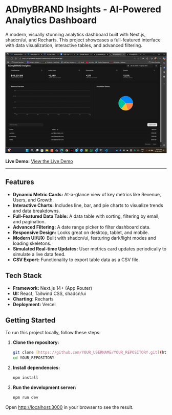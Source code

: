 # ADmyBRAND Insights - AI-Powered Analytics Dashboard

A modern, visually stunning analytics dashboard built with Next.js, shadcn/ui, and Recharts. This project showcases a full-featured interface with data visualization, interactive tables, and advanced filtering.

![Dashboard Screenshot](./public/screenshot.png)

**Live Demo:** [View the Live Demo](https://ai-powered-analytics-dashboard-mauve.vercel.app/)

---

## Features

-   **Dynamic Metric Cards:** At-a-glance view of key metrics like Revenue, Users, and Growth.
-   **Interactive Charts:** Includes line, bar, and pie charts to visualize trends and data breakdowns.
-   **Full-Featured Data Table:** A data table with sorting, filtering by email, and pagination.
-   **Advanced Filtering:** A date range picker to filter dashboard data.
-   **Responsive Design:** Looks great on desktop, tablet, and mobile.
-   **Modern UI/UX:** Built with shadcn/ui, featuring dark/light modes and loading skeletons.
-   **Simulated Real-time Updates:** User metrics card updates periodically to simulate a live data feed.
-   **CSV Export:** Functionality to export table data as a CSV file.

## Tech Stack

-   **Framework:** Next.js 14+ (App Router)
-   **UI:** React, Tailwind CSS, shadcn/ui
-   **Charting:** Recharts
-   **Deployment:** Vercel

## Getting Started

To run this project locally, follow these steps:

1.  **Clone the repository:**
    ```bash
    git clone [https://github.com/YOUR_USERNAME/YOUR_REPOSITORY.git](https://github.com/YOUR_USERNAME/YOUR_REPOSITORY.git)
    cd YOUR_REPOSITORY
    ```
2.  **Install dependencies:**
    ```bash
    npm install
    ```
3.  **Run the development server:**
    ```bash
    npm run dev
    ```
Open [http://localhost:3000](http://localhost:3000) in your browser to see the result.